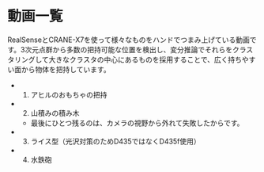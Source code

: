 # 動画一覧

RealSenseとCRANE-X7を使って様々なものをハンドでつまみ上げている動画です。3次元点群から多数の把持可能な位置を検出し、変分推論でそれらをクラスタリングして大きなクラスタの中心にあるものを採用することで、広く持ちやすい面から物体を把持しています。

- 1. アヒルのおもちゃの把持
- 2. 山積みの積み木
    - 最後にひとつ残るのは、カメラの視野から外れて失敗したからです。
- 3. ライス型（光沢対策のためD435ではなくD435f使用）
- 4. 水鉄砲

